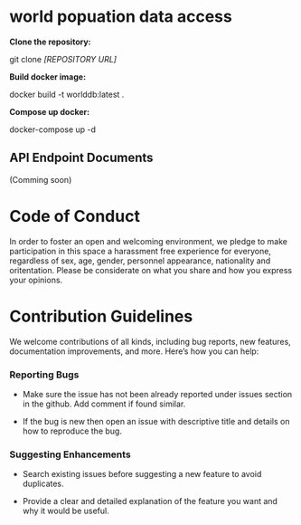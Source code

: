 
# world popuation data access

**Clone the repository:**

git clone *[REPOSITORY URL]*


**Build docker image:**

docker build -t worlddb:latest .


**Compose up docker:**

docker-compose up -d


## API Endpoint Documents

(Comming soon)

# Code of Conduct

In order to foster an open and welcoming environment, we pledge to make participation in this space a harassment free experience for everyone, regardless of sex, age, gender, personnel appearance, nationality and oritentation. Please be considerate on what you share and how you express your opinions. 


# Contribution Guidelines

We welcome contributions of all kinds, including bug reports, new features, documentation improvements, and more. Here’s how you can help:


### Reporting Bugs

* Make sure the issue has not been already reported under issues section in the github. Add comment if found similar.

* If the bug is new then open an issue with descriptive title and details on how to reproduce the bug.


### Suggesting Enhancements

* Search existing issues before suggesting a new feature to avoid duplicates.

* Provide a clear and detailed explanation of the feature you want and why it would be useful.

